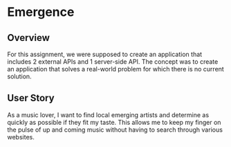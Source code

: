 # Emergence

## Overview

For this assignment, we were supposed to create an application that includes 2 external APIs and 1 server-side API. The concept was to create an application that solves a real-world problem for which there is no current solution.



## User Story

As a music lover, I want to find local emerging artists and determine as quickly as possible if they fit my taste. This allows me to keep my finger on the pulse of up and coming music without having to search through various websites.

